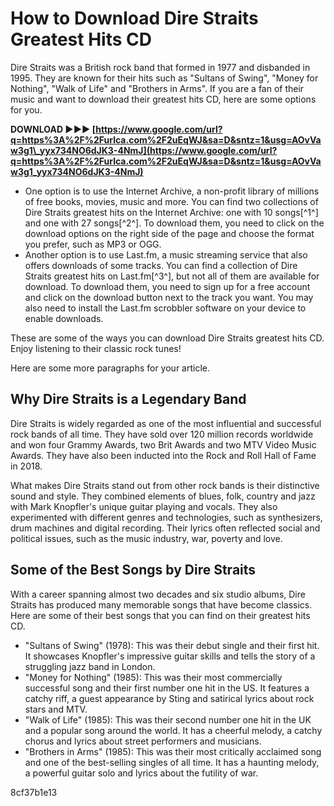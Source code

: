 # How to Download Dire Straits Greatest Hits CD
 
Dire Straits was a British rock band that formed in 1977 and disbanded in 1995. They are known for their hits such as "Sultans of Swing", "Money for Nothing", "Walk of Life" and "Brothers in Arms". If you are a fan of their music and want to download their greatest hits CD, here are some options for you.
 
**DOWNLOAD ►►► [https://www.google.com/url?q=https%3A%2F%2Furlca.com%2F2uEqWJ&sa=D&sntz=1&usg=AOvVaw3g1\_yyx734NO6dJK3-4NmJ](https://www.google.com/url?q=https%3A%2F%2Furlca.com%2F2uEqWJ&sa=D&sntz=1&usg=AOvVaw3g1_yyx734NO6dJK3-4NmJ)**


 
- One option is to use the Internet Archive, a non-profit library of millions of free books, movies, music and more. You can find two collections of Dire Straits greatest hits on the Internet Archive: one with 10 songs[^1^] and one with 27 songs[^2^]. To download them, you need to click on the download options on the right side of the page and choose the format you prefer, such as MP3 or OGG.
- Another option is to use Last.fm, a music streaming service that also offers downloads of some tracks. You can find a collection of Dire Straits greatest hits on Last.fm[^3^], but not all of them are available for download. To download them, you need to sign up for a free account and click on the download button next to the track you want. You may also need to install the Last.fm scrobbler software on your device to enable downloads.

These are some of the ways you can download Dire Straits greatest hits CD. Enjoy listening to their classic rock tunes!

Here are some more paragraphs for your article.
 
## Why Dire Straits is a Legendary Band
 
Dire Straits is widely regarded as one of the most influential and successful rock bands of all time. They have sold over 120 million records worldwide and won four Grammy Awards, two Brit Awards and two MTV Video Music Awards. They have also been inducted into the Rock and Roll Hall of Fame in 2018.
 
What makes Dire Straits stand out from other rock bands is their distinctive sound and style. They combined elements of blues, folk, country and jazz with Mark Knopfler's unique guitar playing and vocals. They also experimented with different genres and technologies, such as synthesizers, drum machines and digital recording. Their lyrics often reflected social and political issues, such as the music industry, war, poverty and love.
 
## Some of the Best Songs by Dire Straits
 
With a career spanning almost two decades and six studio albums, Dire Straits has produced many memorable songs that have become classics. Here are some of their best songs that you can find on their greatest hits CD.

- "Sultans of Swing" (1978): This was their debut single and their first hit. It showcases Knopfler's impressive guitar skills and tells the story of a struggling jazz band in London.
- "Money for Nothing" (1985): This was their most commercially successful song and their first number one hit in the US. It features a catchy riff, a guest appearance by Sting and satirical lyrics about rock stars and MTV.
- "Walk of Life" (1985): This was their second number one hit in the UK and a popular song around the world. It has a cheerful melody, a catchy chorus and lyrics about street performers and musicians.
- "Brothers in Arms" (1985): This was their most critically acclaimed song and one of the best-selling singles of all time. It has a haunting melody, a powerful guitar solo and lyrics about the futility of war.

 8cf37b1e13
 
